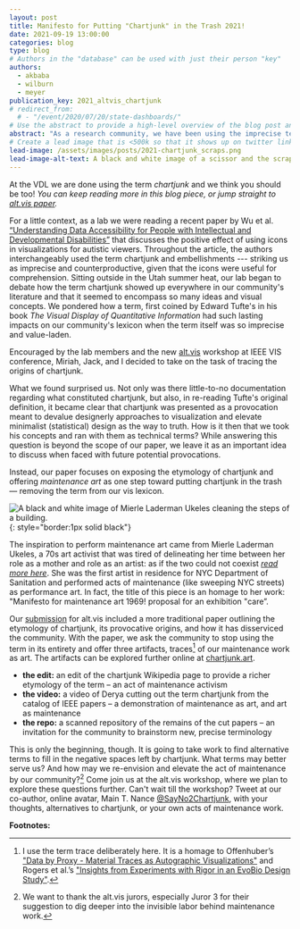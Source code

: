 ```yaml
---
layout: post
title: Manifesto for Putting "Chartjunk" in the Trash 2021!
date: 2021-09-19 13:00:00
categories: blog
type: blog
# Authors in the "database" can be used with just their person "key"
authors:
  - akbaba
  - wilburn
  - meyer
publication_key: 2021_altvis_chartjunk
# redirect_from:
  # - "/event/2020/07/20/state-dashboards/"
# Use the abstract to provide a high-level overview of the blog post and main takeaways.
abstract: "As a research community, we have been using the imprecise term “chartjunk” in situations where other words would be a more precise, and kinder fit. In our manifesto, part of the alt.vis workshop at IEEE VIS 2021, we blur the boundaries between performance art, maintenance, and research as our first steps of putting chartjunk in the trash."
# Create a lead image that is <500k so that it shows up on twitter link preview
lead-image: /assets/images/posts/2021-chartjunk_scraps.png
lead-image-alt-text: A black and white image of a scissor and the scraps of paper with the term chartjunk written on them.
---
```


At the VDL we are done using the term *chartjunk* and we think you should be too! *You can keep reading more in this blog piece, or jump straight to [alt.vis paper]({{site.base_url}}/publications/2021_preprint_chartjunk).*

For a little context, as a lab we were reading a recent paper by Wu et al. [“Understanding Data Accessibility for People with Intellectual and Developmental Disabilities”](http://cu-visualab.org/IDD/idd/assets/idd.pdf) that discusses the positive effect of using icons in visualizations for autistic viewers. Throughout the article, the authors interchangeably used the term chartjunk and embellishments --- striking us as imprecise and counterproductive, given that the icons were useful for comprehension. Sitting outside in the Utah summer heat, our lab began to debate how the term chartjunk showed up everywhere in our community's literature and that it seemed to encompass so many ideas and visual concepts. We pondered how a term, first coined by Edward Tufte's in his book *The Visual Display of Quantitative Information* had such lasting impacts on our community's lexicon when the term itself was so imprecise and value-laden. 

Encouraged by the lab members and the new [alt.vis](https://altvis.github.io) workshop at IEEE VIS conference, Miriah, Jack, and I decided to take on the task of tracing the origins of chartjunk. 

What we found surprised us. Not only was there little-to-no documentation regarding what constituted chartjunk, but also, in re-reading Tufte's original definition, it became clear that chartjunk was presented as a provocation meant to devalue designerly approaches to visualization  and elevate minimalist (statistical) design as the way to truth. How is it then that we took his concepts and ran with them as technical terms? While answering this question is beyond the scope of our paper, we leave it as an important idea to discuss when faced with future potential provocations.

Instead, our paper focuses on exposing the etymology of chartjunk and offering *maintenance art* as one step toward putting chartjunk in the trash — removing the term from our vis lexicon.


![A black and white image of Mierle Laderman Ukeles cleaning the steps of a building.]({{site.base_url}}/assets/images/posts/2021-chartjunk_ukeles.jpg){: style="border:1px solid black"} 

The inspiration to perform maintenance art came from Mierle Laderman Ukeles, a 70s art activist that was tired of delineating her time between her role as a mother and role as an artist: as if the two could not coexist [*read more here*](https://hyperallergic.com/355255/how-mierle-laderman-ukeles-turned-maintenance-work-into-art/). She was the first artist in residence for NYC Department of Sanitation and performed acts of maintenance (like sweeping NYC streets) as performance art. In fact, the title of this piece is an homage to her work: "Manifesto for maintenance art 1969! proposal for an exhibition "care”.

Our [submission]({{site.base_url}}/publications/2021_preprint_chartjunk) for alt.vis included a more traditional paper outlining the etymology of chartjunk, its provocative origins, and how it has disserviced the community. With the paper, we ask the community to stop using the term in its entirety and offer three artifacts, traces[^1] of our maintenance work as art. The artifacts can be explored further online at [chartjunk.art](http://chartjunk.art).

- **the edit:** an edit of the chartjunk Wikipedia page to provide a richer etymology of the term – an act of maintenance activism
- **the video:** a video of Derya cutting out the term chartjunk from the catalog of IEEE papers – a demonstration of maintenance as art, and art as maintenance
- **the repo:** a scanned repository of the remains of the cut papers – an invitation for the community to brainstorm new, precise terminology


This is only the beginning, though. It is going to take work to find alternative terms to fill in the negative spaces left by chartjunk. What terms may better serve us? And how may we re-envision and elevate the act of maintenance by our community?[^2] Come join us at the alt.vis workshop, where we plan to explore these questions further. Can't wait till the workshop? Tweet at our co-author, online avatar, Main T. Nance [@SayNo2Chartjunk](https://twitter.com/SayNo2Chartjunk), with your thoughts, alternatives to chartjunk, or your own acts of maintenance work.

**Footnotes:**

[^1]: I use the term trace deliberately here. It is a homage to Offenhuber’s ["Data by Proxy - Material Traces as Autographic Visualizations"](https://ieeexplore.ieee.org/abstract/document/8807292/) and Rogers et al.’s ["Insights from Experiments with Rigor in an EvoBio Design Study"](https://vdl.sci.utah.edu/publications/2020_infovis_insights/).

[^2]: We want to thank the alt.vis jurors, especially Juror 3 for their suggestion to dig deeper into the invisible labor behind maintenance work.
